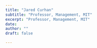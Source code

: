 ```yaml
---
title: "Jared Curhan"
subtitle: "Professor, Management, MIT" 
excerpt: "Professor, Management, MIT"
date: 
author: ""
draft: false

---
```


